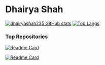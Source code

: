 # Dhairya Shah

[![dhairyashah235 GitHub stats](https://github-readme-stats.vercel.app/api?username=dhairyashah235&count_private=true&show_icons=true&theme=tokyonight)](https://github.com/anuraghazra/github-readme-stats)
[![Top Langs](https://github-readme-stats.vercel.app/api/top-langs/?username=dhairyashah235&layout=compact&theme=tokyonight&hide=jupyter%20notebook)](https://github.com/anuraghazra/github-readme-stats)

### Top Repositories
[![Readme Card](https://github-readme-stats.vercel.app/api/pin/?username=dhairyashah235&repo=Lockheed-Martin-GMLRS-RAIDER-Replacement&theme=tokyonight)](https://github.com/anuraghazra/github-readme-stats)

[![Readme Card](https://github-readme-stats.vercel.app/api/pin/?username=dhairyashah235&repo=Algo-Rhythms&theme=tokyonight)](https://github.com/anuraghazra/github-readme-stats)
